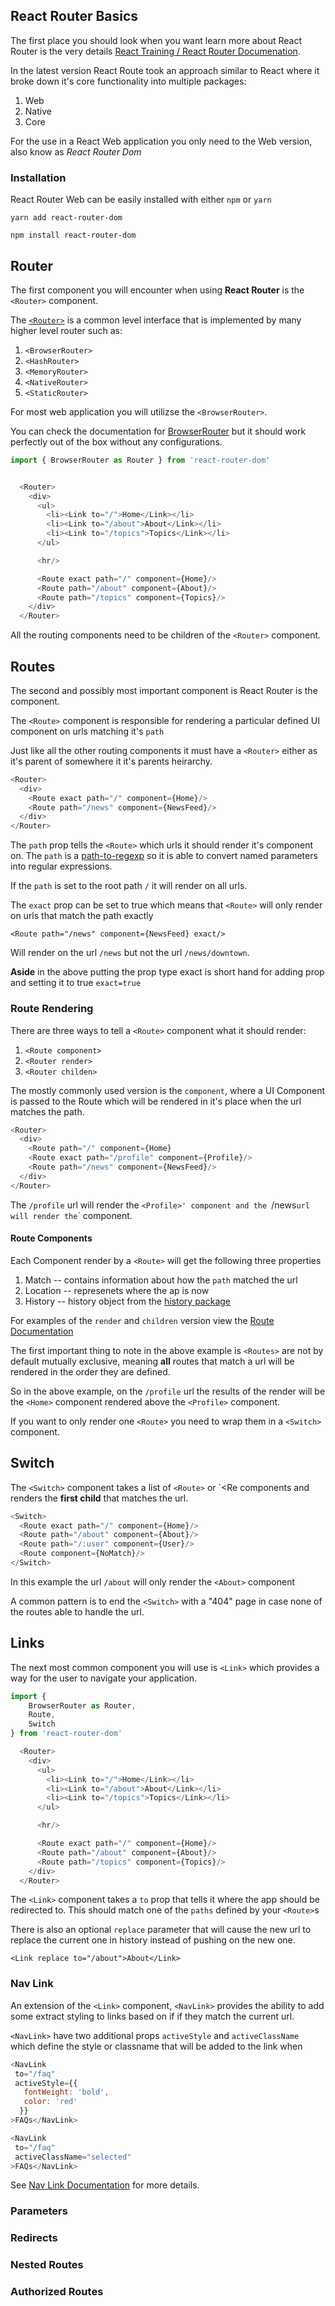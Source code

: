 ## React Router Basics

The first place you should look when you want learn more about React Router is the very details [React Training / React Router Documenation](https://reacttraining.com/react-router/).

In the latest version React Route took an approach similar to React where it broke down it's core functionality into multiple packages:

1. Web
2. Native
3. Core

For the use in a React Web application you only need to the Web version, also know as *React Router Dom*

### Installation

React Router Web can be easily installed with either `npm` or `yarn`

`yarn add react-router-dom`

`npm install react-router-dom`

## Router

The first component you will encounter when using **React Router** is the `<Router>` component.

The [`<Router>`](https://reacttraining.com/react-router/core/api/Router) is a common level interface that is implemented
by many higher level router such as:

1. `<BrowserRouter>`
2. `<HashRouter>`
3. `<MemoryRouter>`
4. `<NativeRouter>`
5. `<StaticRouter>`

For most web application you will utilizse the `<BrowserRouter>`.

You can check the documentation for [BrowserRouter](https://reacttraining.com/react-router/web/api/BrowserRouter) but it
should work perfectly out of the box without any configurations.

```javascript 1.8
import { BrowserRouter as Router } from 'react-router-dom'


  <Router>
    <div>
      <ul>
        <li><Link to="/">Home</Link></li>
        <li><Link to="/about">About</Link></li>
        <li><Link to="/topics">Topics</Link></li>
      </ul>

      <hr/>

      <Route exact path="/" component={Home}/>
      <Route path="/about" component={About}/>
      <Route path="/topics" component={Topics}/>
    </div>
  </Router>
```

All the routing components need to be children of the `<Router>` component.

## Routes

The second and possibly most important component is React Router is the [<Route>](https://reacttraining.com/react-router/core/api/Route) component.

The `<Route>` component is responsible for rendering a particular defined UI component on urls matching it's `path`

Just like all the other routing components it must have a `<Router>` either as it's parent of somewhere it it's parents heirarchy.

```javascript 1.8
<Router>
  <div>
    <Route exact path="/" component={Home}/>
    <Route path="/news" component={NewsFeed}/>
  </div>
</Router>
```

The `path` prop tells the `<Route>` which urls it should render it's component on. The `path` is a [path-to-regexp](https://www.npmjs.com/package/path-to-regexp)
so it is able to convert named parameters into regular expressions.
 
If the `path` is set to the root path `/` it will render on all urls.
 
The `exact` prop can be set to true which means that `<Route>` will only render on urls that match the path exactly

`<Route path="/news" component={NewsFeed} exact/>`

Will render on the url `/news` but not the url `/news/downtown`.

**Aside** in the above putting the prop type exact is short hand for adding prop and setting it to true `exact=true`


### Route Rendering

There are three ways to tell a `<Route>` component what it should render:

1. `<Route component>`
2. `<Router render>`
3. `<Router childen>`

The mostly commonly used version is the `component`, where a UI Component is passed to the Route which will be rendered in it's
place when the url matches the path.


```javascript 1.8
<Router>
  <div>
    <Route path="/" component={Home}
    <Route exact path="/profile" component={Profile}/>
    <Route path="/news" component={NewsFeed}/>
  </div>
</Router>
```

The `/profile` url will render the `<Profile>' component and the `/news` url will render the `<News>` component.

#### Route Components

Each Component render by a `<Route>` will get the following three properties
1. Match -- contains information about how the `path` matched the url 
2. Location -- represenets where the ap is now 
3. History -- history object from the [history package](https://github.com/ReactTraining/history)

For examples of the `render` and `children` version view the [Route Documentation](https://reacttraining.com/react-router/core/api/Route)


The first important thing to note in the above example is `<Routes>` are not by default mutually exclusive, meaning **all** routes
that match a url will be rendered in the order they are defined.

So in the above example, on the `/profile` url the results of the render will be the `<Home>` component rendered above the `<Profile>` component.

If you want to only render one `<Route>` you need to wrap them in a `<Switch>` component.

## Switch

The `<Switch>` component takes a list of `<Route>` or `<Re components and renders the **first child** that matches the url.

```javascript 1.8
<Switch>
  <Route exact path="/" component={Home}/>
  <Route path="/about" component={About}/>
  <Route path="/:user" component={User}/>
  <Route component={NoMatch}/>
</Switch>
```

In this example the url `/about` will only render the `<About>` component 

A common pattern is to end the `<Switch>` with a "404" page in case none of the routes able to handle the url. 


## Links

The next most common component you will use is `<Link>` which provides a way for the user to navigate your application.

```javascript 1.8
import {
    BrowserRouter as Router,
    Route,
    Switch
} from 'react-router-dom'

  <Router>
    <div>
      <ul>
        <li><Link to="/">Home</Link></li>
        <li><Link to="/about">About</Link></li>
        <li><Link to="/topics">Topics</Link></li>
      </ul>

      <hr/>

      <Route exact path="/" component={Home}/>
      <Route path="/about" component={About}/>
      <Route path="/topics" component={Topics}/>
    </div>
  </Router>
```


The `<Link>` component takes a `to` prop that tells it where the app should be redirected to. This should match one
of the `paths` defined by your `<Route>`s 

There is also an optional `replace` parameter that will cause the new url to replace the current one in history instead of
pushing on the new one.

```<Link replace to="/about">About</Link>```

### Nav Link

An extension of the `<Link>` component, `<NavLink>` provides the ability to add some extract styling to links based on if
 if they match the current url.
 
`<NavLink>` have two additional props `activeStyle` and `activeClassName` which define the style or classname that will be
added to the link when
 
 ```javascript 1.8
<NavLink
  to="/faq"
  activeStyle={{
    fontWeight: 'bold',
    color: 'red'
   }}
>FAQs</NavLink>
```
 
 ```javascript 1.8
<NavLink
  to="/faq"
  activeClassName="selected"
>FAQs</NavLink>
```

See [Nav Link Documentation](https://reacttraining.com/react-router/web/api/NavLink) for more details.


### Parameters

### Redirects

### Nested Routes

### Authorized Routes


